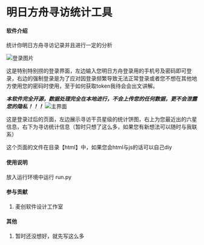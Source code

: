 # 明日方舟寻访统计工具

#### 软件介绍
统计你明日方舟寻访记录并且进行一定的分析

![登录图片](https://images.gitee.com/uploads/images/2021/1120/161353_499ed2d1_8215943.png "屏幕截图.png")

这是特别特别捞的登录界面，左边输入您明日方舟登录用的手机号及密码即可登录，右边的强制登录是为了应对因登录频繁导致无法正常登录或者您不想在其他地方使用您的密码时使用，至于如何获取token我待会会出文讲解。

 **_本软件完全开源，数据处理完全在本地进行，不会上传您的任何数据，更不会泄露您的隐私！！！_** 
![主界面](https://images.gitee.com/uploads/images/2021/1120/161458_ee0fb466_8215943.png "屏幕截图.png")

这是登录过后的页面，左边展示寻访干员星级的统计饼图，右上为您最近出的六星信息，右下为寻访统计信息（暂时只想了这么多，如果您有新想法可以随时与我联系）

这个页面的文件在目录【html】中，如果您会html与js的话可以自己diy



#### 使用说明

放入运行环境中运行 run.py


#### 参与贡献

1.  麦创软件设计工作室

#### 其他

1.  暂时还没想好，就先写这么多
